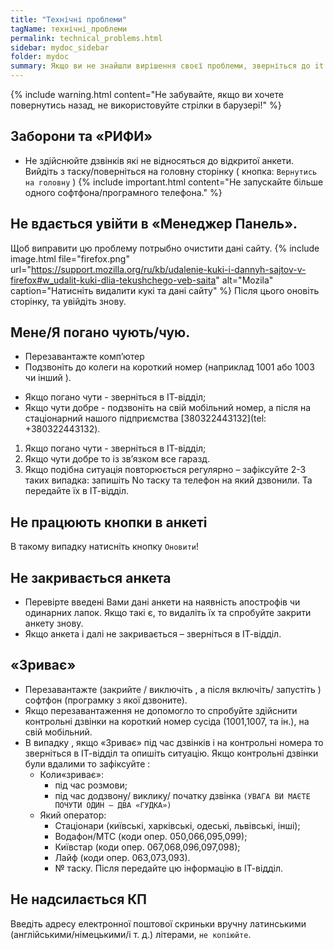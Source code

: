```yaml
---
title: "Технічні проблеми"
tagName: технічні_проблеми
permalink: technical_problems.html
sidebar: mydoc_sidebar
folder: mydoc
summary: Якщо ви не знайшли вирішення своєї проблеми, зверніться до it - спеціаліста. 
---
```


{% include warning.html content="Не забувайте, якщо ви хочете повернутись назад, не використовуйте стрілки в барузері!" %}

## Заборони та «РИФИ»
- Не здійснюйте дзвінків які не відносяться до відкритої анкети. Вийдіть з таску/поверніться на головну сторінку ( кнопка: `Вернутись на головну` )
{% include important.html content="Не запускайте більше одного софтфона/програмного телефона." %}

## Не вдається увійти в «Менеджер Панель».
Щоб виправити цю проблему потрыбно очистити дані сайту.
{% include image.html file="firefox.png" url="https://support.mozilla.org/ru/kb/udalenie-kuki-i-dannyh-sajtov-v-firefox#w_udalit-kuki-dlia-tekushchego-veb-saita" alt="Mozila" caption="Натисніть видалити кукі та дані сайту" %}
Після цього оновіть сторінку, та увійдіть знову.



## Мене/Я погано чують/чую.

- Перезавантажте комп’ютер
- Подзвоніть до колеги на короткий номер (наприклад 1001 або 1003 чи інший ).
* Якщо погано чути - зверніться в ІТ-відділ;
* Якщо чути добре - подзвоніть на свій мобільний номер, а після на стаціонарний нашого підприємства [380322443132](tel: +380322443132).
1. Якщо погано чути - зверніться в ІТ-відділ;
2. Якщо чути добре то із зв’язком все гаразд.
3. Якщо подібна ситуація повторюється регулярно – зафіксуйте 2-3 таких випадка: запишіть No таску та телефон на який дзвонили. Та передайте їх в ІТ-відділ.

## Не працюють кнопки в анкеті

В такому випадку натисніть кнопку `Оновити`!

## Не закривається анкета

- Перевірте введені Вами дані анкети на наявність апострофів чи одинарних лапок. Якщо такі є, то видаліть їх та спробуйте закрити анкету знову.
- Якщо анкета і далі не закривається – зверніться в ІТ-відділ.

## «Зриває»

- Перезавантажте (закрийте / виключіть , а після включіть/ запустіть ) софтфон (програмку з якої дзвоните).
- Якщо перезавантаження не допомогло то спробуйте здійснити контрольні дзвінки на короткий номер сусіда (1001,1007, та ін.), на свій мобільний.
- В випадку , якщо «Зриває» під час дзвінків і на контрольні номера то зверніться в ІТ-відділ та опишіть ситуацію. Якщо контрольні дзвінки були вдалими то зафіксуйте :
    - Коли«зриває»:
        - під час розмови;
        - під час додзвону/ виклику/ початку дзвінка `(УВАГА ВИ МАЄТЕ ПОЧУТИ ОДИН – ДВА «ГУДКА»)`
    - Який оператор:
        - Стаціонари (київські, харківські, одеські, львівські, інші); 
        - Водафон/МТС (коди опер. 050,066,095,099);
        - Київстар (коди опер. 067,068,096,097,098);
        - Лайф (коди опер. 063,073,093).
        - № таску.
Після передайте цю інформацію в ІТ-відділ.

## Не надсилається КП 
Введіть адресу електронної поштової скриньки вручну латинськими (англійськими/німецькими/і т. д.) літерами, `не копіюйте`.